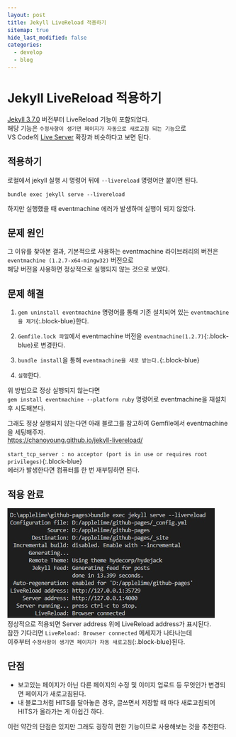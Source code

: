 ```yaml
---
layout: post
title: Jekyll LiveReload 적용하기
sitemap: true
hide_last_modified: false
categories:
  - develop
  - blog
---
```


# Jekyll LiveReload 적용하기

[Jekyll 3.7.0](https://jekyllrb.com/news/2018/01/02/jekyll-3-7-0-released/) 버전부터 LiveReload 기능이 포함되었다.  
해당 기능은 `수정사항이 생기면 페이지가 자동으로 새로고침 되는 기능`으로  
VS Code의 [Live Server](https://marketplace.visualstudio.com/items?itemName=ritwickdey.LiveServer) 확장과 비슷하다고 보면 된다.

## 적용하기
로컬에서 jekyll 실행 시 명령어 뒤에 `--livereload` 명령어만 붙이면 된다.
```
bundle exec jekyll serve --livereload
```
하지만 실행했을 때 eventmachine 에러가 발생하며 실행이 되지 않았다.

## 문제 원인
그 이유를 찾아본 결과, 
기본적으로 사용하는 eventmachine 라이브러리의 버전은  
`eventmachine (1.2.7-x64-mingw32)` 버전으로  
해당 버전을 사용하면 정상적으로 실행되지 않는 것으로 보였다.

## 문제 해결
1. `gem uninstall eventmachine` 명령어를 통해 기존 설치되어 있는 `eventmachine을 제거`{:.block-blue}한다.

2. `Gemfile.lock 파일`에서 eventmachine 버전을 `eventmachine(1.2.7)`{:.block-blue}로 변경한다.

3. `bundle install`을 통해 `eventmachine을 새로 받는다.`{:.block-blue}

4. `실행`한다.

위 방법으로 정상 실행되지 않는다면  
`gem install eventmachine --platform ruby` 명령어로 eventmachine을 재설치 후 시도해본다.

그래도 정상 실행되지 않는다면 아래 블로그를 참고하여 Gemfile에서 eventmachine을 세팅해주자.  
<https://chanoyoung.github.io/jekyll-livereload/>

`start_tcp_server : no acceptor (port is in use or requires root privileges)`{:.block-blue}  
에러가 발생한다면 컴퓨터를 한 번 재부팅하면 된다.

## 적용 완료

![livereload](/assets/img/blog/develop/blog/livereload.jpg)  
정상적으로 적용되면 Server address 위에 LiveReload address가 표시된다.  
잠깐 기다리면 `LiveReload: Browser connected` 메세지가 나타나는데  
이후부터 `수정사항이 생기면 페이지가 자동 새로고침`{:.block-blue}된다.

## 단점
- 보고있는 페이지가 아닌 다른 페이지의 수정 및 이미지 업로드 등 무엇인가 변경되면 페이지가 새로고침된다.  
- 내 블로그처럼 HITS를 달아놓은 경우, 글쓰면서 저장할 때 마다 새로고침되어 HITS가 올라가는 게 아쉽긴 하다.

이런 약간의 단점은 있지만 그래도 굉장히 편한 기능이므로 사용해보는 것을 추천한다.